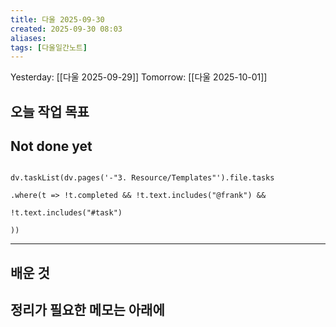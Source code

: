 ```yaml
---
title: 다울 2025-09-30
created: 2025-09-30 08:03
aliases: 
tags: [다울일간노트]
---
```



Yesterday: [[다울 2025-09-29]] 
Tomorrow: [[다울 2025-10-01]] 




## 오늘 작업 목표




## Not done yet

```dataviewjs

dv.taskList(dv.pages('-"3. Resource/Templates"').file.tasks

.where(t => !t.completed && !t.text.includes("@frank") &&

!t.text.includes("#task")

))

```

---

## 배운 것




## 정리가 필요한 메모는 아래에



